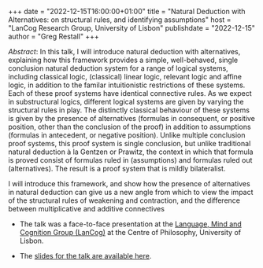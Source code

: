 +++
date = "2022-12-15T16:00:00+01:00"
title = "Natural Deduction with Alternatives: on structural rules, and identifying assumptions"
host = "LanCog Research Group, University of Lisbon"
publishdate = "2022-12-15"
author = "Greg Restall"
+++

*Abstract*: In this talk, I will introduce natural deduction with alternatives, explaining how this framework provides a simple, well-behaved, single conclusion natural deduction system for a range of logical systems, including classical logic, (classical) linear logic, relevant logic and affine logic, in addition to the familar intuitionistic restrictions of these systems. Each of these proof systems have identical connective rules. As we expect in substructural logics, different logical systems are given by varying the structural rules in play. The distinctly classical behaviour of these systems is given by the presence of alternatives (formulas in consequent, or positive position, other than the conclusion of the proof) in addition to assumptions (formulas in antecedent, or negative position). Unlike multiple conclusion proof systems, this proof system is single conclusion, but unlike traditional natural deduction à la Gentzen or Prawitz, the context in which that formula is proved consist of formulas ruled in (assumptions) and formulas ruled out (alternatives). The result is a proof system that is mildly bilateralist.

I will introduce this framework, and show how the presence of alternatives in natural deduction can give us a new angle from which to view the impact of the structural rules of weakening and contraction, and the difference between multiplicative and additive connectives


* The talk was a face-to-face presentation at the [Language, Mind and Cognition Group (LanCog)](https://cful.letras.ulisboa.pt/lancog/) at the Centre of Philosophy, University of Lisbon. 

* The [slides for the talk are available here](/slides/natural-deduction-with-alternatives-london.pdf).

